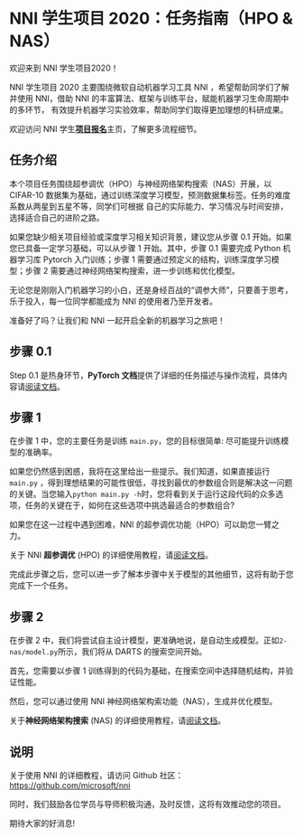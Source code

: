 # NNI 学生项目 2020：任务指南（HPO & NAS）

欢迎来到 NNI 学生项目2020！

NNI 学生项目 2020 主要围绕微软自动机器学习工具 NNI ，希望帮助同学们了解并使用 NNI，借助 NNI 的丰富算法、框架与训练平台，赋能机器学习生命周期中的多环节，
有效提升机器学习实验效率，帮助同学们取得更加理想的科研成果。

欢迎访问 NNI 学生[**项目报名**](www.)主页，了解更多流程细节。

## 任务介绍 ##

本个项目任务围绕超参调优（HPO）与神经网络架构搜索（NAS）开展，以 CIFAR-10 数据集为基础，通过训练深度学习模型，预测数据集标签。任务的难度系数从两星到五星不等，同学们可根据
自己的实际能力、学习情况与时间安排，选择适合自己的进阶之路。

如果您缺少相关项目经验或深度学习相关知识背景，建议您从步骤 0.1 开始。如果您已具备一定学习基础，可以从步骤 1 开始。其中，步骤 0.1 需要完成 Python 机器学习库 
Pytorch 入门训练；步骤 1 需要通过预定义的结构，训练深度学习模型；步骤 2 需要通过神经网络架构搜索，进一步训练和优化模型。

无论您是刚刚入门机器学习的小白，还是身经百战的“调参大师”，只要善于思考，乐于投入，每一位同学都能成为 NNI 的使用者乃至开发者。

准备好了吗？让我们和 NNI 一起开启全新的机器学习之旅吧！

## 步骤 0.1

Step 0.1 是热身环节，**PyTorch 文档**提供了详细的任务描述与操作流程，具体内容请[阅读文档](https://pytorch.org/tutorials/beginner/blitz/cifar10_tutorial.html)。

## 步骤 1

在步骤 1 中，您的主要任务是训练 `main.py`，您的目标很简单: 尽可能提升训练模型的准确率。

如果您仍然感到困惑，我将在这里给出一些提示。我们知道，如果直接运行 `main.py`  ，得到理想结果的可能性很低，寻找到最优的参数组合则是解决这一问题的关键。当您输入`python main.py -h`时，您将看到关于运行这段代码的众多选项，任务的关键在于，如何在这些选项中挑选最适合的参数组合?

如果您在这一过程中遇到困难，NNI 的超参调优功能（HPO）可以助您一臂之力。

关于 NNI **超参调优** (HPO) 的详细使用教程，请[阅读文档](https://nni.readthedocs.io/zh/latest/hyperparameter_tune.html)。

完成此步骤之后，您可以进一步了解本步骤中关于模型的其他细节，这将有助于您完成下一个任务。

## 步骤 2

在步骤 2 中，我们将尝试自主设计模型，更准确地说，是自动生成模型。正如`2-nas/model.py`所示，我们将从 DARTS 的搜索空间开始。

首先，您需要以步骤 1 训练得到的代码为基础，在搜索空间中选择随机结构，并验证性能。

然后，您可以通过使用 NNI 神经网络架构索功能（NAS），生成并优化模型。

关于**神经网络架构搜索** (NAS) 的详细使用教程，请[阅读文档](https://nni.readthedocs.io/zh/latest/nas.html)。


## 说明

关于使用 NNI 的详细教程，请访问 Github 社区：https://github.com/microsoft/nni

同时，我们鼓励各位学员与导师积极沟通，及时反馈，这将有效推动您的项目。

期待大家的好消息!
